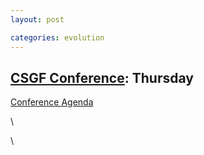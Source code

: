 ```yaml
---
layout: post

categories: evolution
---
```






 





[CSGF Conference](http://www.krellinst.org/conf/csgf/ "http://www.krellinst.org/conf/csgf/"): Thursday
------------------------------------------------------------------------------------------------------

[Conference
Agenda](http://www.krellinst.org/conf/csgf/2010-conference/conference-agenda "http://www.krellinst.org/conf/csgf/2010-conference/conference-agenda")

\

\

